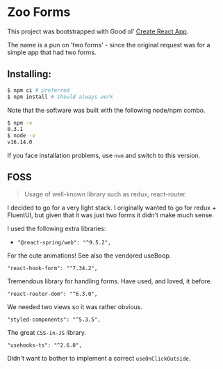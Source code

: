 # Zoo Forms

This project was bootstrapped with Good ol' [Create React
App](https://github.com/facebook/create-react-app).

The name is a pun on 'two forms' - since the original request was for a simple
app that had two forms.

## Installing:

```bash
$ npm ci # preferred
$ npm install # should always work
```

Note that the software was built with the following node/npm combo.

```bash
$ npm -v
8.3.1
$ node -v
v16.14.0
```

If you face installation problems, use `nvm` and switch to this version.

## FOSS

> Usage of well-known library such as redux, react-router.

I decided to go for a very light stack. I originally wanted to go for redux +
FluentUI, but given that it was just two forms it didn't make much sense.

I used the following extra libraries:

* `"@react-spring/web": "^9.5.2",`

For the cute animations! See also the vendored useBoop.

`"react-hook-form": "^7.34.2",`

Tremendous library for handling forms. Have used, and loved, it before.

`"react-router-dom": "^6.3.0",`

We needed two views so it was rather obvious.

`"styled-components": "^5.3.5",`

The great `CSS-in-JS` library.

`"usehooks-ts": "^2.6.0",`

Didn't want to bother to implement a correct `useOnClickOutside`.

